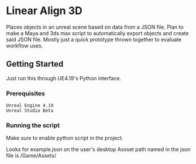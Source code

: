 # Linear Align 3D

Places objects in an unreal scene based on data from a JSON file. Plan to make a Maya and 3ds max script to automatically export objects and create said JSON file. Mostly just a quick prototype thrown together to evaluate workflow uses.

## Getting Started

Just run this through UE4.19's Python interface.

### Prerequisites

```
Unreal Engine 4.19
Unreal Studio Beta
```

### Running the script


Make sure to enable python script in the project.

Looks for example.json on the user's desktop
Assset path named in the json file is /Game/Assets/
